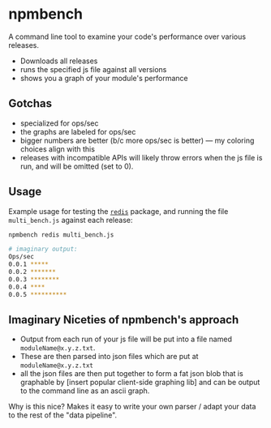 npmbench
===

A command line tool to examine your code's performance over various releases.

- Downloads all releases
- runs the specified js file against all versions
- shows you a graph of your module's performance

Gotchas
---
- specialized for ops/sec
- the graphs are labeled for ops/sec
- bigger numbers are better (b/c more ops/sec is better) — my coloring choices
  align with this
- releases with incompatible APIs will likely throw errors when the js file is
  run, and will be omitted (set to 0).

Usage
---

Example usage for testing the [`redis`][1] package, and running the file `multi_bench.js` against each release:

```sh
npmbench redis multi_bench.js

# imaginary output:
Ops/sec
0.0.1 *****
0.0.2 *******
0.0.3 ********
0.0.4 ****
0.0.5 **********
```

Imaginary Niceties of npmbench's approach
---
- Output from each run of your js file will be put into a file named
  `moduleName@x.y.z.txt`.
- These are then parsed into json files which are put at `moduleName@x.y.z.txt`
- all the json files are then put together to form a fat json blob that is
  graphable by [insert popular client-side graphing lib] and can be output to
  the command line as an ascii graph.

Why is this nice? Makes it easy to write your own parser / adapt your data to
the rest of the "data pipeline".

[1]: http://github.com/mranney/node_redis
